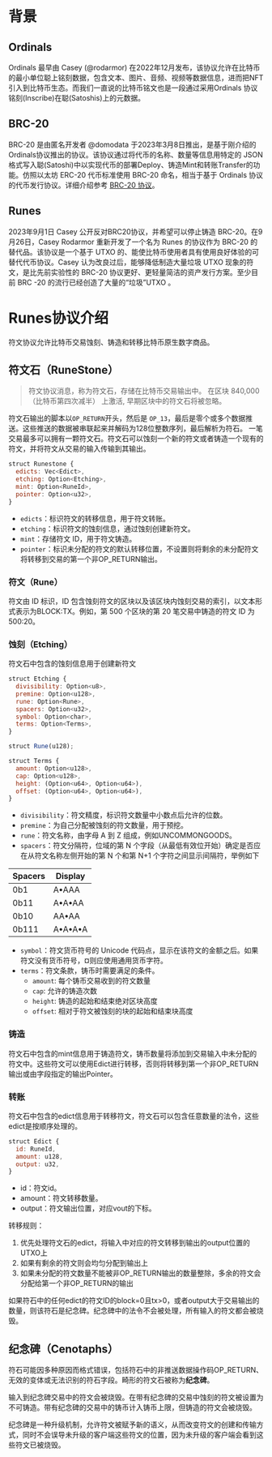 # 背景
## Ordinals
Ordinals 最早由 Casey (@rodarmor) 在2022年12月发布，该协议允许在比特币的最小单位聪上铭刻数据，包含文本、图片、音频、视频等数据信息，进而把NFT引入到比特币生态。而我们一直说的比特币铭文也是一段通过采用Ordinals 协议铭刻(Inscribe)在聪(Satoshis)上的元数据。

## BRC-20
BRC-20 是由匿名开发者 @domodata 于2023年3月8日推出，是基于刚介绍的 Ordinals协议推出的协议。该协议通过将代币的名称、数量等信息用特定的 JSON 格式写入聪(Satoshi)中以实现代币的部署Deploy、铸造Mint和转账Transfer的功能。仿照以太坊 ERC-20 代币标准使用 BRC-20 命名，相当于基于 Ordinals 协议的代币发行协议。详细介绍参考 [BRC-20 协议](../BRC-20/README.md)。

## Runes
2023年9月1日 Casey 公开反对BRC20协议，并希望可以停止铸造 BRC-20。在9月26日，Casey Rodarmor 重新开发了一个名为 Runes 的协议作为 BRC-20 的替代品。该协议是一个基于 UTXO 的、能使比特币使用者具有使用良好体验的可替代代币协议。Casey 认为改良过后，能够降低制造大量垃圾 UTXO 现象的符文，是比先前实验性的 BRC-20 协议更好、更轻量简洁的资产发行方案。至少目前 BRC -20 的流行已经创造了大量的“垃圾”UTXO 。


# Runes协议介绍
符文协议允许比特币交易蚀刻、铸造和转移比特币原生数字商品。

## 符文石（RuneStone）
> 符文协议消息，称为符文石，存储在比特币交易输出中。 在区块 840,000（比特币第四次减半） 上激活, 早期区块中的符文石将被忽略。

符文石输出的脚本以`OP_RETURN`开头，然后是 `OP_13`，最后是零个或多个数据推送。这些推送的数据被串联起来并解码为128位整数序列，最后解析为符石。
一笔交易最多可以拥有一颗符文石。符文石可以蚀刻一个新的符文或者铸造一个现有的符文，并将符文从交易的输入传输到其输出。
```js
struct Runestone {
  edicts: Vec<Edict>,
  etching: Option<Etching>,
  mint: Option<RuneId>,
  pointer: Option<u32>,
}
```
- `edicts`：标识符文的转移信息，用于符文转账。
- `etching`：标识符文的蚀刻信息，通过蚀刻创建新符文。
- `mint`：存储符文 ID，用于符文铸造。
- `pointer`：标识未分配的符文的默认转移位置，不设置则将剩余的未分配符文将转移到交易的第一个非OP_RETURN输出。

### 符文（Rune）
符文由 ID 标识，ID 包含蚀刻符文的区块以及该区块内蚀刻交易的索引，以文本形式表示为BLOCK:TX。例如，第 500 个区块的第 20 笔交易中铸造的符文 ID 为500:20。

### 蚀刻（Etching）
符文石中包含的蚀刻信息用于创建新符文
```js
struct Etching {
  divisibility: Option<u8>,
  premine: Option<u128>,
  rune: Option<Rune>,
  spacers: Option<u32>,
  symbol: Option<char>,
  terms: Option<Terms>,
}

struct Rune(u128);

struct Terms {
  amount: Option<u128>,
  cap: Option<u128>,
  height: (Option<u64>, Option<u64>),
  offset: (Option<u64>, Option<u64>),
}
```
- `divisibility`：符文精度，标识符文数量中小数点后允许的位数。
- `premine`：为自己分配被蚀刻的符文数量，用于预挖。
- `rune`：符文名称，由字母 A 到 Z 组成，例如UNCOMMONGOODS。
- `spacers`：符文分隔符，位域的第 N 个字段（从最低有效位开始）确定是否应在从符文名称左侧开始的第 N 个和第 N+1 个字符之间显示间隔符，举例如下 

| Spacers | Display  |
|---------|----------|
| 0b1     | A•AAA    |
| 0b11    | A•A•AA   |
| 0b10    | AA•AA    |
| 0b111   | A•A•A•A  |

- `symbol`：符文货币符号的 Unicode 代码点，显示在该符文的金额之后。如果符文没有货币符号，¤则应使用通用货币字符。
- `terms`：符文条款，铸币时需要满足的条件。
  - `amount`: 每个铸币交易收到的符文数量
  - `cap`: 允许的铸造次数
  - `height`: 铸造的起始和结束绝对区块高度
  - `offset`: 相对于符文被蚀刻的块的起始和结束块高度

### 铸造
符文石中包含的mint信息用于铸造符文，铸币数量将添加到交易输入中未分配的符文中。这些符文可以使用Edict进行转移，否则将转移到第一个非OP_RETURN输出或由字段指定的输出Pointer。

### 转账
符文石中包含的edict信息用于转移符文，符文石可以包含任意数量的法令，这些edict是按顺序处理的。
```js
struct Edict {
  id: RuneId,
  amount: u128,
  output: u32,
}
```
- id：符文id。
- amount：符文转移数量。
- output：符文输出位置，对应vout的下标。

转移规则：
1. 优先处理符文石的edict，将输入中对应的符文转移到输出的output位置的UTXO上
2. 如果有剩余的符文则会均匀分配到输出上
3. 如果未分配的符文数量不能被非OP_RETURN输出的数量整除，多余的符文会分配给第一个非OP_RETURN的输出

如果符石中的任何edict的符文ID的block=0且tx>0，或者output大于交易输出的数量，则该符石是纪念碑。纪念碑中的法令不会被处理，所有输入的符文都会被烧毁。

## 纪念碑（Cenotaphs）
符石可能因多种原因而格式错误，包括符石中的非推送数据操作码OP_RETURN、无效的变体或无法识别的符石字段。畸形的符文石被称为**纪念碑**。

输入到纪念碑交易中的符文会被烧毁。在带有纪念碑的交易中蚀刻的符文被设置为不可铸造。带有纪念碑的交易中的铸币计入铸币上限，但铸造的符文会被烧毁。

纪念碑是一种升级机制，允许符文被赋予新的语义，从而改变符文的创建和传输方式，同时不会误导未升级的客户端这些符文的位置，因为未升级的客户端会看到这些符文已被烧毁。